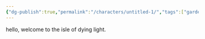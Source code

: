 ```yaml
---
{"dg-publish":true,"permalink":"/characters/untitled-1/","tags":["gardenEntry"]}
---
```



hello, welcome to the isle of dying light.